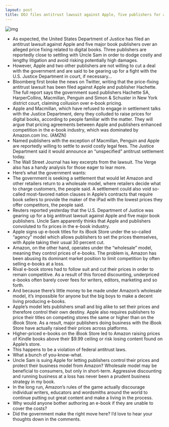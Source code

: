```yaml
---
layout: post
title: DOJ files antitrust lawsuit against Apple, five publishers for alleged price fixing
---
```

![img](http://media.idownloadblog.com/wp-content/uploads/2012/04/iPad-3-advert-flipping-e-book-page.jpg)
* As expected, the United States Department of Justice has filed an antitrust lawsuit against Apple and five major book publishers over an alleged price fixing related to digital books. Three publishers are reportedly close to settling with Uncle Sam in order to dodge costly and lengthy litigation and avoid risking potentially high damages.
* However, Apple and two other publishers are not willing to cut a deal with the government and are said to be gearing up for a fight with the U.S. Justice Department in court, if necessary…
* Bloomberg first broke the news on Twitter, writing that the price-fixing antitrust lawsuit has been filed against Apple and publisher Hachette. The full report says the government sued publishers Hachette SA, HarperCollins, Macmillan, Penguin and Simon & Schuster in New York district court, claiming collusion over e-book pricing.
* Apple and Macmillan, which have refused to engage in settlement talks with the Justice Department, deny they colluded to raise prices for digital books, according to people familiar with the matter. They will argue that pricing agreements between Apple and publishers enhanced competition in the e-book industry, which was dominated by Amazon.com Inc. (AMZN)
* Named publishers with the exception of Macmillan, Penguin and Apple are reportedly willing to settle to avoid costly legal fees. The Justice Department said it would announce an “unspecified” antitrust settlement today.
* The Wall Street Journal has key excerpts from the lawsuit. The Verge also has a handy analysis for those eager to lear more.
* Here’s what the government wants:
* The government is seeking a settlement that would let Amazon and other retailers return to a wholesale model, where retailers decide what to charge customers, the people said. A settlement could also void so-called most-favored nation clauses in Apple’s contracts that require book sellers to provide the maker of the iPad with the lowest prices they offer competitors, the people said.
* Reuters reported yesterday that the U.S. Department of Justice was gearing up for a big antitrust lawsuit against Apple and five major book publishers. Uncle Sam apparently thinks that Apple and publishers convoluted to fix prices in the e-book industry.
* Apple signs up e-book titles for its iBook Store under the so-called “agency” model which allows publishers to set the prices themselves, with Apple taking their usual 30 percent cut.
* Amazon, on the other hand, operates under the “wholesale” model, meaning they control prices of e-books. The problem is, Amazon has been abusing its dominant market position to limit competition by often selling e-books at a loss.
* Rival e-book stores had to follow suit and cut their prices in order to remain competitive. As a result of this forced discounting, underpriced e-books often barely cover fees for writers, editors, marketing and so forth.
* And because there’s little money to be made under Amazon’s wholesale model, it’s impossible for anyone but the big boys to make a decent living producing e-books.
* Apple’s model lets publishers small and big alike to set their prices and therefore control their own destiny. Apple also requires publishers to price their titles on competing stores the same or higher than on the iBook Store. As a result, major publishers doing business with the iBook Store have actually raised their prices across platforms.
* Higher-priced e-books on the iBook Store led to Amazon raising prices of Kindle books above their $9.99 ceiling or risk losing content found on Apple’s store.
* This happens to be a violation of federal antitrust laws.
* What a bunch of you-know-what.
* Uncle Sam is suing Apple for letting publishers control their prices and protect their business model from Amazon? Wholesale model may be beneficial to consumers, but only in short-term. Aggressive discounting and running business at a loss has never been a prudent business strategy in my book.
* In the long run, Amazon’s rules of the game actually discourage individual writers, educators and wordsmiths around the world to continue putting out great content and make a living in the process.
* Why would anyone bother authoring an e-book if they are unable to cover the costs?
* Did the government make the right move here? I’d love to hear your thoughts down in the comments.

